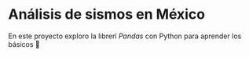 # Análisis de sismos en México

En este proyecto exploro la librerí _Pandas_ con Python para aprender los básicos 🐼